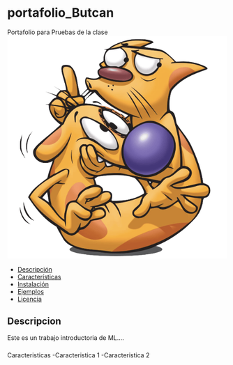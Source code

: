 # portafolio_Butcan
Portafolio para Pruebas de la clase
[![Texto alternativo](images/imagen1.png)](https://www.youtube.com/)
 
- [Descripción](#descripcion)
- [Características](#caracteristicas)
- [Instalación](#instalacion)
- [Ejemplos](#ejemplos)
- [Licencia](#licencia)
  
## Descripcion
Este es un trabajo introductoria de ML....

###
Caracteristicas
-Caracteristica 1
-Caracteristica 2



